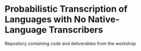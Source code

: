# Probabilistic Transcription of Languages with No Native-Language Transcribers

Repository containing code and deliverables from the workshop

